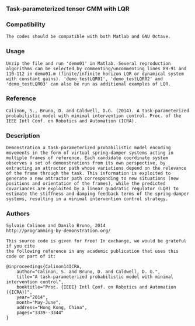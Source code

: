 ### Task-parameterized tensor GMM with LQR ### 

### Compatibility ###

	The codes should be compatible with both Matlab and GNU Octave.

### Usage ### 

	Unzip the file and run 'demo01' in Matlab. Several reproduction algorithms can be selected by commenting/uncommenting lines 89-91 and 110-112 in demo01.m (finite/infinite horizon LQR or dynamical system with constant gains). 'demo_testLQR01', 'demo_testLQR02' and 'demo_testLQR03' can also be run as additional examples of LQR.

### Reference ### 

	Calinon, S., Bruno, D. and Caldwell, D.G. (2014). A task-parameterized probabilistic model with minimal intervention control. Proc. of the IEEE Intl Conf. on Robotics and Automation (ICRA).

### Description ### 

	Demonstration a task-parameterized probabilistic model encoding movements in the form of virtual spring-damper systems acting in multiple frames of reference. Each candidate coordinate system observes a set of demonstrations from its own perspective, by extracting an attractor path whose variations depend on the relevance of the frame through the task. This information is exploited to generate a new attractor path corresponding to new situations (new positions and orientation of the frames), while the predicted covariances are exploited by a linear quadratic regulator (LQR) to estimate the stiffness and damping feedback terms of the spring-damper systems, resulting in a minimal intervention control strategy.

### Authors ### 

	Sylvain Calinon and Danilo Bruno, 2014
	http://programming-by-demonstration.org/
		
	This source code is given for free! In exchange, we would be grateful if you cite
	the following reference in any academic publication that uses this code or part of it:

	@inproceedings{Calinon14ICRA,
		author="Calinon, S. and Bruno, D. and Caldwell, D. G.",
		title="A task-parameterized probabilistic model with minimal intervention control",
		booktitle="Proc. {IEEE} Intl Conf. on Robotics and Automation ({ICRA})",
		year="2014",
		month="May-June",
		address="Hong Kong, China",
		pages="3339--3344"
	}


